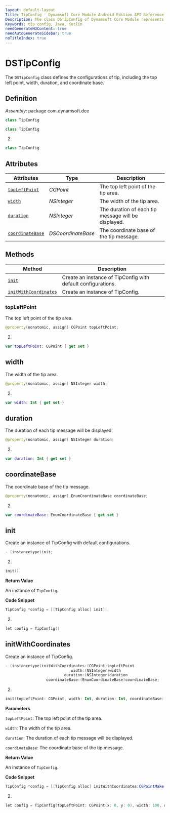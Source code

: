 ```yaml
---
layout: default-layout
Title: TipConfig - Dynamsoft Core Module Android Edition API Reference
Description: The class DSTipConfig of Dynamsoft Core Module represents the configurations of tip, including the top left point, width, duration, and coordinate base.
Keywords: tip config, Java, Kotlin
needGenerateH3Content: true
needAutoGenerateSidebar: true
noTitleIndex: true
---
```


# DSTipConfig

The `DSTipConfig` class defines the configurations of tip, including the top left point, width, duration, and coordinate base.

## Definition

*Assembly:* package com.dynamsoft.dce

```java
class TipConfig
```

```java
class TipConfig
```
2. 
```kotlin
class TipConfig
```

## Attributes

| Attributes | Type | Description |
| ---------- | ---- | ----------- |
| [`topLeftPoint`](#topleftpoint) | *CGPoint* | The top left point of the tip area. |
| [`width`](#width) | *NSInteger* | The width of the tip area. |
| [`duration`](#duration) | *NSInteger* | The duration of each tip message will be displayed. |
| [`coordinateBase`](#coordinatebase) | *DSCoordinateBase* | The coordinate base of the tip message. |

## Methods

| Method | Description |
|------- |-------------|
| [`init`](#init) | Create an instance of TipConfig with default configurations. |
| [`initWithCoordinates`](#initwithcoordinates) | Create an instance of TipConfig. |

### topLeftPoint

The top left point of the tip area.

```java
@property(nonatomic, assign) CGPoint topLeftPoint;
```
2. 
```kotlin
var topLeftPoint: CGPoint { get set }
```

## width

The width of the tip area.

```java
@property(nonatomic, assign) NSInteger width;
```
2. 
```kotlin
var width: Int { get set }
```

## duration

The duration of each tip message will be displayed.

```java
@property(nonatomic, assign) NSInteger duration;
```
2. 
```kotlin
var duration: Int { get set }
```

## coordinateBase

The coordinate base of the tip message.

```java
@property(nonatomic, assign) EnumCoordinateBase coordinateBase;
```
2. 
```kotlin
var coordinateBase: EnumCoordinateBase { get set }
```

## init

Create an instance of TipConfig with default configurations.

```java
- (instancetype)init;
```
2. 
```kotlin
init()
```

**Return Value**

An instance of `TipConfig`.

**Code Snippet**

```java
TipConfig *config = [[TipConfig alloc] init];
```
2. 
```kotlin
let config = TipConfig()
```

## initWithCoordinates

Create an instance of TipConfig.

```java
- (instancetype)initWithCoordinates:(CGPoint)topLeftPoint
                             width:(NSInteger)width
                          duration:(NSInteger)duration
                  coordinateBase:(EnumCoordinateBase)coordinateBase;
```
2. 
```kotlin
init(topLeftPoint: CGPoint, width: Int, duration: Int, coordinateBase: EnumCoordinateBase)
```

**Parameters**

`topLeftPoint`: The top left point of the tip area.

`width`: The width of the tip area.

`duration`: The duration of each tip message will be displayed.

`coordinateBase`: The coordinate base of the tip message.

**Return Value**

An instance of `TipConfig`.

**Code Snippet**

```java
TipConfig *config = [[TipConfig alloc] initWithCoordinates:CGPointMake(0, 0) width:100 duration:5 coordinateBase:BaseTopLeft];
```
2. 
```kotlin
let config = TipConfig(topLeftPoint: CGPoint(x: 0, y: 0), width: 100, duration: 5, coordinateBase: .topLeft)
```
